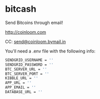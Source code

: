 bitcash
=======

Send Bitcoins through email!

http://coinloom.com

CC: send@coinloom.bymail.in


You'll need a .env file with the following info:
```bash
SENDGRID_USERNAME = ''
SENDGRID_PASSWORD = ''
BTC_SERVER_URL = ''
BTC_SERVER_PORT = ''
KIBBLE_URL = ''
APP_URL = ''
APP_EMAIL = ''
DATABASE_URL = ''
```

